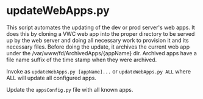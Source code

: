 # updateWebApps.py

This script automates the updating of the dev or prod server's web apps. It does this by cloning a VWC web app into the proper directory to be served 
up by the web server and doing all necessary work to provision it and its necessary files. Before doing the update, it archives the current web app under the /var/www/fd/ArchivedApps/{appName} dir. Archived apps have a file name suffix of the time stamp when they were archived.

Invoke as `updateWebApps.py [appName]...` or `updateWebApps.py ALL` where ALL will update all configured apps.

Update the `appsConfig.py` file with all known apps.

